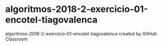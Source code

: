 # algoritmos-2018-2-exercicio-01-encotel-tiagovalenca
algoritmos-2018-2-exercicio-01-encotel-tiagovalenca created by GitHub Classroom
